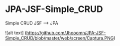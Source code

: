 # JPA-JSF-Simple_CRUD
Simple CRUD JSF --> JPA 


![alt text] (https://github.com/Jhooomn/JPA-JSF-Simple_CRUD/blob/master/web/screen/Captura.PNG)
